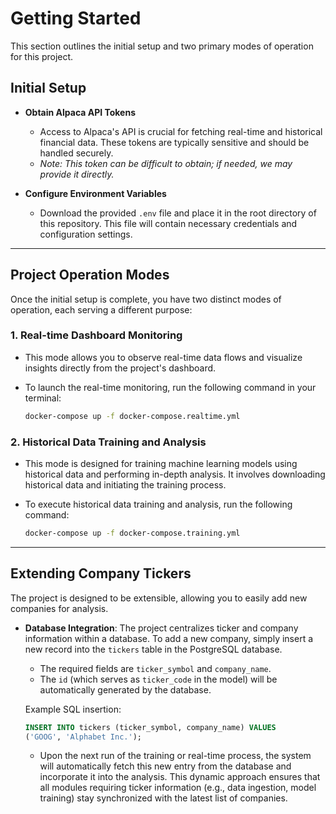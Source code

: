 # Getting Started

This section outlines the initial setup and two primary modes of operation for this project.

## Initial Setup

* **Obtain Alpaca API Tokens**
    * Access to Alpaca's API is crucial for fetching real-time and historical financial data. These tokens are typically sensitive and should be handled securely.
    * *Note: This token can be difficult to obtain; if needed, we may provide it directly.*

* **Configure Environment Variables**
    * Download the provided `.env` file and place it in the root directory of this repository. This file will contain necessary credentials and configuration settings.

---

## Project Operation Modes

Once the initial setup is complete, you have two distinct modes of operation, each serving a different purpose:

### 1. Real-time Dashboard Monitoring

* This mode allows you to observe real-time data flows and visualize insights directly from the project's dashboard.
* To launch the real-time monitoring, run the following command in your terminal:

    ```bash
    docker-compose up -f docker-compose.realtime.yml
    ```

### 2. Historical Data Training and Analysis

* This mode is designed for training machine learning models using historical data and performing in-depth analysis. It involves downloading historical data and initiating the training process.
* To execute historical data training and analysis, run the following command:

    ```bash
    docker-compose up -f docker-compose.training.yml
    ```

---

## Extending Company Tickers

The project is designed to be extensible, allowing you to easily add new companies for analysis.

* **Database Integration**: The project centralizes ticker and company information within a database. To add a new company, simply insert a new record into the `tickers` table in the PostgreSQL database.
    * The required fields are `ticker_symbol` and `company_name`.
    * The `id` (which serves as `ticker_code` in the model) will be automatically generated by the database.

    Example SQL insertion:
    ```sql
    INSERT INTO tickers (ticker_symbol, company_name) VALUES
    ('GOOG', 'Alphabet Inc.');
    ```
    * Upon the next run of the training or real-time process, the system will automatically fetch this new entry from the database and incorporate it into the analysis. This dynamic approach ensures that all modules requiring ticker information (e.g., data ingestion, model training) stay synchronized with the latest list of companies.